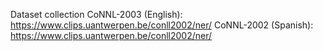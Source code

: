 Dataset collection
CoNNL-2003 (English): https://www.clips.uantwerpen.be/conll2002/ner/
CoNNL-2002 (Spanish): https://www.clips.uantwerpen.be/conll2002/ner/